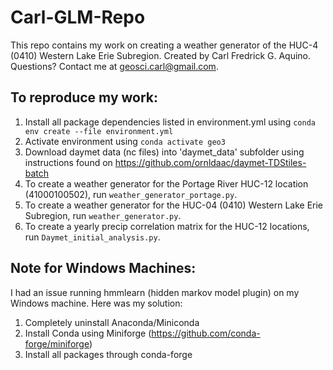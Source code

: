 # Carl-GLM-Repo
This repo contains my work on creating a weather generator of the HUC-4 (0410) Western Lake Erie Subregion. 
Created by Carl Fredrick G. Aquino. Questions? Contact me at geosci.carl@gmail.com.

## To reproduce my work:
1. Install all package dependencies listed in environment.yml using `conda env create --file environment.yml`
3. Activate environment using `conda activate geo3`
5. Download daymet data (nc files) into 'daymet_data' subfolder using instructions found on https://github.com/ornldaac/daymet-TDStiles-batch
6. To create a weather generator for the Portage River HUC-12 location (41000100502), run `weather_generator_portage.py`.
7. To create a weather generator for the HUC-04 (0410) Western Lake Erie Subregion, run `weather_generator.py`.
8. To create a yearly precip correlation matrix for the HUC-12 locations, run `Daymet_initial_analysis.py`.

## Note for Windows Machines:
I had an issue running hmmlearn (hidden markov model plugin) on my Windows machine.  Here was my solution:
1. Completely uninstall Anaconda/Miniconda
2. Install Conda using Miniforge (https://github.com/conda-forge/miniforge)
3. Install all packages through conda-forge
